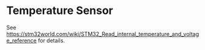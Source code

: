 # Temperature Sensor

See https://stm32world.com/wiki/STM32_Read_internal_temperature_and_voltage_reference for details.
